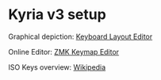 # Kyria v3 setup

Graphical depiction: [Keyboard Layout Editor](http://www.keyboard-layout-editor.com/#/gists/a5f32a87b9fd3a507afdadcc924bfc6c)

Online Editor: [ZMK Keymap Editor](https://nickcoutsos.github.io/keymap-editor/)

ISO Keys overview: [Wikipedia](https://en.wikipedia.org/wiki/ISO/IEC_9995#Common_secondary_group)

